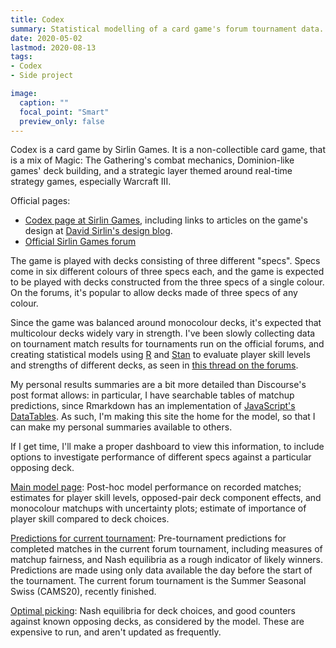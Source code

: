 ```yaml
---
title: Codex
summary: Statistical modelling of a card game's forum tournament data.
date: 2020-05-02
lastmod: 2020-08-13
tags:
- Codex
- Side project

image:
  caption: ""
  focal_point: "Smart"
  preview_only: false
---
```


Codex is a card game by Sirlin Games. It is a non-collectible card game, that is a mix of Magic: The Gathering's combat mechanics, Dominion-like games' deck building, and a strategic layer themed around real-time strategy games, especially Warcraft III.

Official pages:

- [Codex page at Sirlin Games](http://sirlingames.com/codex), including links to articles on the game's design at [David Sirlin's design blog](http://www.sirlin.net).
- [Official Sirlin Games forum](http://forums.sirlingames.com/)

The game is played with decks consisting of three different "specs". Specs come in six different colours of three specs each, and the game is expected to be played with decks constructed from the three specs of a single colour. On the forums, it's popular to allow decks made of three specs of any colour.

Since the game was balanced around monocolour decks, it's expected that multicolour decks widely vary in strength. I've been slowly collecting data on tournament match results for tournaments run on the official forums, and creating statistical models using [R](https://www.r-project.org/) and [Stan](https://mc-stan.org/) to evaluate player skill levels and strengths of different decks, as seen in [this thread on the forums](http://forums.sirlingames.com/t/codex-data-thread/5326).

My personal results summaries are a bit more detailed than Discourse's post format allows: in particular, I have searchable tables of matchup predictions, since Rmarkdown has an implementation of [JavaScript's DataTables](https://www.datatables.net/). As such, I'm making this site the home for the model, so that I can make my personal summaries available to others.

If I get time, I'll make a proper dashboard to view this information, to include options to investigate performance of different specs against a particular opposing deck.

[Main model page](../../codex/codex_model.html): Post-hoc model performance on recorded matches; estimates for player skill levels, opposed-pair deck component effects, and monocolour matchups with uncertainty plots; estimate of importance of player skill compared to deck choices.

[Predictions for current tournament](../../codex/codex_current.html): Pre-tournament predictions for completed matches in the current forum tournament, including measures of matchup fairness, and Nash equilibria as a rough indicator of likely winners. Predictions are made using only data available the day before the start of the tournament. The current forum tournament is the Summer Seasonal Swiss (CAMS20), recently finished.

[Optimal picking](../../codex/codex_optimal.html): Nash equilibria for deck choices, and good counters against known opposing decks, as considered by the model. These are expensive to run, and aren't updated as frequently.
